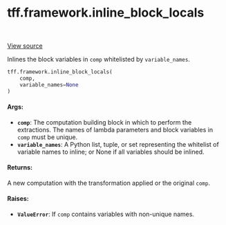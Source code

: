 <div itemscope itemtype="http://developers.google.com/ReferenceObject">
<meta itemprop="name" content="tff.framework.inline_block_locals" />
<meta itemprop="path" content="Stable" />
</div>

# tff.framework.inline_block_locals

<table class="tfo-notebook-buttons tfo-api" align="left">
</table>

<a target="_blank" href="http://github.com/tensorflow/federated/tree/master/tensorflow_federated/python/core/impl/transformations.py">View
source</a>

Inlines the block variables in `comp` whitelisted by `variable_names`.

```python
tff.framework.inline_block_locals(
    comp,
    variable_names=None
)
```

<!-- Placeholder for "Used in" -->

#### Args:

*   <b>`comp`</b>: The computation building block in which to perform the
    extractions. The names of lambda parameters and block variables in `comp`
    must be unique.
*   <b>`variable_names`</b>: A Python list, tuple, or set representing the
    whitelist of variable names to inline; or None if all variables should be
    inlined.

#### Returns:

A new computation with the transformation applied or the original `comp`.

#### Raises:

*   <b>`ValueError`</b>: If `comp` contains variables with non-unique names.
